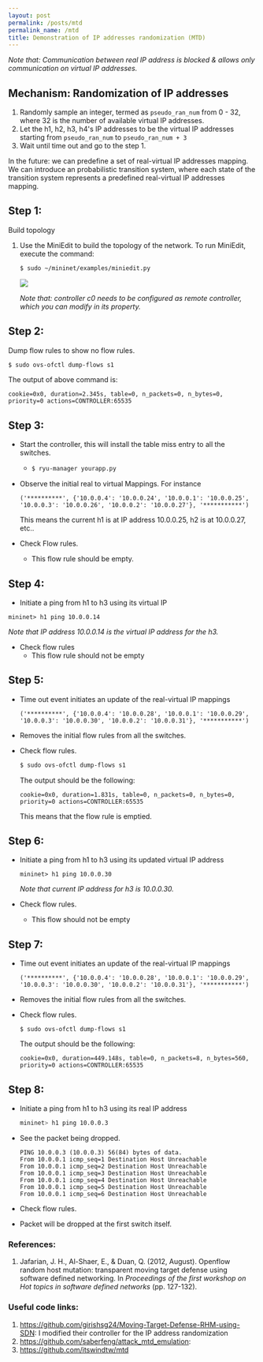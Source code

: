 ```yaml
---
layout: post
permalink: /posts/mtd
permalink_name: /mtd
title: Demonstration of IP addresses randomization (MTD) 
---
```


*Note that: Communication between real IP address is blocked & allows only communication on virtual IP addresses.*

## Mechanism: Randomization of IP addresses

1. Randomly sample an integer, termed as `pseudo_ran_num` from 0 - 32, where 32 is the number of available virtual IP addresses. 
2. Let the h1, h2, h3, h4's IP addresses to be the virtual IP addresses starting from `pseudo_ran_num` to `pseudo_ran_num + 3`
3. Wait until time out and go to the step 1.

In the future: we can predefine a set of real-virtual IP addresses mapping. We can introduce an probabilistic transition system, where each state of the transition system represents a predefined real-virtual IP addresses mapping.

## Step 1:

Build topology

1. Use the MiniEdit to build the topology of the network. To run MiniEdit, execute the command:

   ```bash
   $ sudo ~/mininet/examples/miniedit.py
   ```

   ![](/home/lening/Ubuntu_shared/mtd/h4s5c1.png)

   *Note that: controller c0 needs to be configured as remote controller, which you can modify in its property.*

## Step 2:

Dump flow rules to show no flow rules.

```bash
$ sudo ovs-ofctl dump-flows s1
```

The output of above command is:

```
cookie=0x0, duration=2.345s, table=0, n_packets=0, n_bytes=0, priority=0 actions=CONTROLLER:65535
```

## Step 3:

- Start the controller, this will install the table miss entry to all the switches.

  - ```bash
    $ ryu-manager yourapp.py
    ```

- Observe the initial real to virtual Mappings. For instance

  ```
  ('**********', {'10.0.0.4': '10.0.0.24', '10.0.0.1': '10.0.0.25', '10.0.0.3': '10.0.0.26', '10.0.0.2': '10.0.0.27'}, '***********')
  ```

  This means the current h1 is at IP address 10.0.0.25, h2 is at 10.0.0.27, etc..

- Check Flow rules.

  - This flow rule should be empty.

## Step 4:

- Initiate a ping from h1 to h3 using its virtual IP

```
mininet> h1 ping 10.0.0.14
```

*Note that IP address 10.0.0.14 is the virtual IP address for the h3.*

- Check flow rules
  - This flow rule should not be empty

## Step 5:

- Time out event initiates an update of the real-virtual IP mappings 

  ```
  ('**********', {'10.0.0.4': '10.0.0.28', '10.0.0.1': '10.0.0.29', '10.0.0.3': '10.0.0.30', '10.0.0.2': '10.0.0.31'}, '***********')
  ```

- Removes the initial flow rules from all the switches.

- Check flow rules.

  ```bash
  $ sudo ovs-ofctl dump-flows s1
  ```

  The output should be the following:

  ```
  cookie=0x0, duration=1.831s, table=0, n_packets=0, n_bytes=0, priority=0 actions=CONTROLLER:65535
  ```

  This means that the flow rule is emptied. 

## Step 6:

- Initiate a ping from h1 to h3 using its updated virtual IP address

  ```
  mininet> h1 ping 10.0.0.30
  ```

  *Note that current IP address for h3 is 10.0.0.30.*

- Check flow rules.

  - This flow should not be empty

## Step 7:

- Time out event initiates an update of the real-virtual IP mappings 

  ```
  ('**********', {'10.0.0.4': '10.0.0.28', '10.0.0.1': '10.0.0.29', '10.0.0.3': '10.0.0.30', '10.0.0.2': '10.0.0.31'}, '***********')
  ```

- Removes the initial flow rules from all the switches.

- Check flow rules.

  ```
  $ sudo ovs-ofctl dump-flows s1
  ```

  The output should be the following:

  ```
  cookie=0x0, duration=449.148s, table=0, n_packets=8, n_bytes=560, priority=0 actions=CONTROLLER:65535
  ```

## Step 8:

- Initiate a ping from h1 to h3 using its real IP address

  ```bash
  mininet> h1 ping 10.0.0.3
  ```

- See the packet being dropped.

  ```
  PING 10.0.0.3 (10.0.0.3) 56(84) bytes of data.
  From 10.0.0.1 icmp_seq=1 Destination Host Unreachable
  From 10.0.0.1 icmp_seq=2 Destination Host Unreachable
  From 10.0.0.1 icmp_seq=3 Destination Host Unreachable
  From 10.0.0.1 icmp_seq=4 Destination Host Unreachable
  From 10.0.0.1 icmp_seq=5 Destination Host Unreachable
  From 10.0.0.1 icmp_seq=6 Destination Host Unreachable
  ```

- Check flow rules.

- Packet will be dropped at the first switch itself.

### References:

1. Jafarian, J. H., Al-Shaer, E., & Duan, Q. (2012, August). Openflow random host mutation: transparent moving target defense using software defined networking. In *Proceedings of the first workshop on Hot topics in software defined networks* (pp. 127-132).

### Useful code links:

1. https://github.com/girishsg24/Moving-Target-Defense-RHM-using-SDN: I modified their controller for the IP address randomization
2. https://github.com/saberfeng/attack_mtd_emulation: 
3. https://github.com/itswindtw/mtd